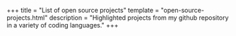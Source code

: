 +++
title = "List of open source projects"
template = "open-source-projects.html"
description = "Highlighted projects from my github repository in a variety of coding languages."
+++